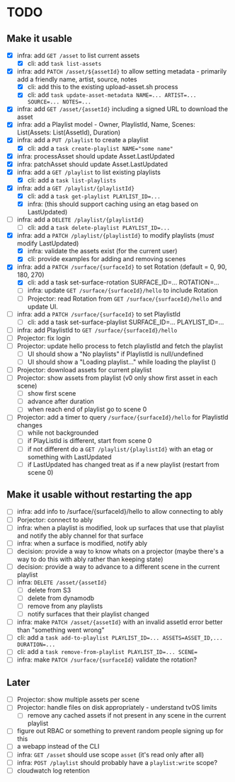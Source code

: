 # TODO

## Make it usable

- [x] infra: add `GET /asset` to list current assets
  - [x] cli: add `task list-assets`
- [x] infra: add `PATCH /asset/${assetId}` to allow setting metadata - primarily add a friendly name, artist, source, notes
  - [x] cli: add this to the existing upload-asset.sh process
  - [x] cli: add `task update-asset-metadata NAME=... ARTIST=... SOURCE=... NOTES=...`
- [x] infra: add `GET /asset/{assetId}` including a signed URL to download the asset
- [x] infra: add a Playlist model - Owner, PlaylistId, Name, Scenes: List(Assets: List(AssetId), Duration)
- [x] infra: add a `PUT /playlist` to create a playlist
  - [x] cli: add a `task create-playlist NAME="some name"`
- [x] infra: processAsset should update Asset.LastUpdated
- [x] infra: patchAsset should update Asset.LastUpdated
- [x] infra: add a `GET /playlist` to list existing playlists
  - [x] cli: add a `task list-playlists`
- [x] infra: add a `GET /playlist/{playlistId}`
  - [x] cli: add a `task get-playlist PLAYLIST_ID=...`
  - [x] infra: (this should support caching using an etag based on LastUpdated)
- [ ] infra: add a `DELETE /playlist/{playlistId}`
  - [ ] cli: add a `task delete-playlist PLAYLIST_ID=...`
- [x] infra: add a `PATCH /playlist/{playlistId}` to modify playlists (_must_ modify LastUpdated)
  - [x] infra: validate the assets exist (for the current user)
  - [x] cli: provide examples for adding and removing scenes
- [x] infra: add a `PATCH /surface/{surfaceId}` to set Rotation (default = 0, 90, 180, 270)
  - [x] cli: add a task set-surface-rotation SURFACE_ID=... ROTATION=...
  - [ ] infra: update `GET /surface/{surfaceId}/hello` to include Rotation
  - [ ] Projector: read Rotation from `GET /surface/{surfaceId}/hello` and update UI.
- [ ] infra: add a `PATCH /surface/{surfaceId}` to set PlaylistId
  - [ ] cli: add a task set-surface-playlist SURFACE_ID=... PLAYLIST_ID=...
- [ ] infra: add PlaylistId to `GET /surface/{surfaceId}/hello`
- [ ] Projector: fix login
- [ ] Projector: update hello process to fetch playlistId and fetch the playlist
  - [ ] UI should show a "No playlists" if PlaylistId is null/undefined
  - [ ] UI should show a "Loading playlist..." while loading the playlist ()
- [ ] Projector: download assets for current playlist
- [ ] Projector: show assets from playlist (v0 only show first asset in each scene)
  - [ ] show first scene
  - [ ] advance after duration
  - [ ] when reach end of playlist go to scene 0
- [ ] Projector: add a timer to query `/surface/{surfaceId}/hello` for PlaylistId changes
  - [ ] while not backgrounded
  - [ ] if PlayListId is different, start from scene 0
  - [ ] if not different do a `GET /playlist/{playlistId}` with an etag or something with LastUpdated
  - [ ] if LastUpdated has changed treat as if a new playlist (restart from scene 0)

## Make it usable without restarting the app

- [ ] infra: add info to /surface/{surfaceId}/hello to allow connecting to ably
- [ ] Porjector: connect to ably
- [ ] infra: when a playlist is modified, look up surfaces that use that playlist and notify the ably channel for that surface
- [ ] infra: when a surface is modified, notify ably
- [ ] decision: provide a way to know whats on a projector (maybe there's a way to do this with ably rather than keeping state)
- [ ] decision: provide a way to advance to a different scene in the current playlist
- [ ] infra: `DELETE /asset/{assetId}`
  - [ ] delete from S3
  - [ ] delete from dynamodb
  - [ ] remove from any playlists
  - [ ] notify surfaces that their playlist changed
- [ ] infra: make `PATCH /asset/{assetId}` with an invalid assetId error better than "something went wrong"
- [ ] cli: add a `task add-to-playlist PLAYLIST_ID=... ASSETS=ASSET_ID,... DURATION=...`
- [ ] cli: add a `task remove-from-playlist PLAYLIST_ID=... SCENE=`
- [ ] infra: make `PATCH /surface/{surfaceId}` validate the rotation?

## Later

- [ ] Projector: show multiple assets per scene
- [ ] Projector: handle files on disk appropriately - understand tvOS limits
  - [ ] remove any cached assets if not present in any scene in the current playlist
- [ ] figure out RBAC or something to prevent random people signing up for this
- [ ] a webapp instead of the CLI
- [ ] infra: `GET /asset` should use scope `asset` (it's read only after all)
- [ ] infra: `POST /playlist` should probably have a `playlist:write` scope?
- [ ] cloudwatch log retention

